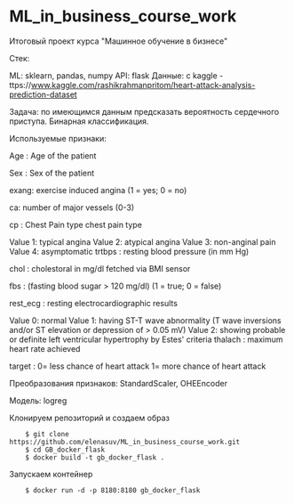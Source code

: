 # ML_in_business_course_work
Итоговый проект курса "Машинное обучение в бизнесе"

Стек:

ML: sklearn, pandas, numpy API: flask Данные: с kaggle - ttps://www.kaggle.com/rashikrahmanpritom/heart-attack-analysis-prediction-dataset

Задача: по имеющимся данным предсказать вероятность сердечного приступа. Бинарная классификация.

Используемые признаки:

Age : Age of the patient

Sex : Sex of the patient

exang: exercise induced angina (1 = yes; 0 = no)

ca: number of major vessels (0-3)

cp : Chest Pain type chest pain type

Value 1: typical angina Value 2: atypical angina Value 3: non-anginal pain Value 4: asymptomatic trtbps : resting blood pressure (in mm Hg)

chol : cholestoral in mg/dl fetched via BMI sensor

fbs : (fasting blood sugar > 120 mg/dl) (1 = true; 0 = false)

rest_ecg : resting electrocardiographic results

Value 0: normal Value 1: having ST-T wave abnormality (T wave inversions and/or ST elevation or depression of > 0.05 mV) Value 2: showing probable or definite left ventricular hypertrophy by Estes' criteria thalach : maximum heart rate achieved

target : 0= less chance of heart attack 1= more chance of heart attack

Преобразования признаков: StandardScaler, OHEEncoder

Модель: logreg

Клонируем репозиторий и создаем образ

		$ git clone https://github.com/elenasuv/ML_in_business_course_work.git
		$ cd GB_docker_flask
		$ docker build -t gb_docker_flask .

Запускаем контейнер

		$ docker run -d -p 8180:8180 gb_docker_flask
